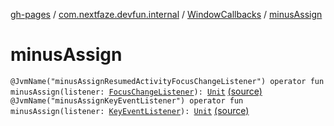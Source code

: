 [gh-pages](../../index.md) / [com.nextfaze.devfun.internal](../index.md) / [WindowCallbacks](index.md) / [minusAssign](./minus-assign.md)

# minusAssign

`@JvmName("minusAssignResumedActivityFocusChangeListener") operator fun minusAssign(listener: `[`FocusChangeListener`](../-focus-change-listener.md)`): `[`Unit`](https://kotlinlang.org/api/latest/jvm/stdlib/kotlin/-unit/index.html) [(source)](https://github.com/NextFaze/dev-fun/tree/master/devfun/src/main/java/com/nextfaze/devfun/internal/WindowCallbacks.kt#L168)
`@JvmName("minusAssignKeyEventListener") operator fun minusAssign(listener: `[`KeyEventListener`](../-key-event-listener.md)`): `[`Unit`](https://kotlinlang.org/api/latest/jvm/stdlib/kotlin/-unit/index.html) [(source)](https://github.com/NextFaze/dev-fun/tree/master/devfun/src/main/java/com/nextfaze/devfun/internal/WindowCallbacks.kt#L190)